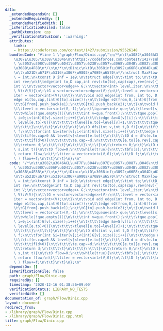 ```yaml
---
data:
  _extendedDependsOn: []
  _extendedRequiredBy: []
  _extendedVerifiedWith: []
  _isVerificationFailed: false
  _pathExtension: cpp
  _verificationStatusIcon: ':warning:'
  attributes:
    links:
    - https://codeforces.com/contest/1427/submission/95526148
  bundledCode: "#line 1 \"graph/Flow/Dinic.cpp\"\n/*\n\t\u3082\u3046ACL\u4F7F\u3044\
    \u307E\u3057\u3087\u3046\n\thttps://codeforces.com/contest/1427/submission/95526148\
    \ \u3053\u308C\u306F\u6D41\u3057\u623B\u3057\u3068\u304B\u3082\u3084\u3063\u3066\
    \u308B\u4F8B\n*/\n\n/*\n\tDinic\n\tD\u3068inf\u3092\u66F8\u304D\u63DB\u3048\u308B\
    \n\t\u521D\u671F\u5316\u306F\u9802\u70B9\u6570\n*/\nstruct MaxFlow{\n\tusing D\
    \ = int;\n\tconst D inf = 1e9;\n\tstruct edge{\n\t\tint to;\n\t\tD cap;\n\t\t\
    int rev;\n\t\tedge(int to,D cap,int rev):to(to),cap(cap),rev(rev){}\n\t};\n\n\t\
    int V;\n\tvector<vector<edge>> G;\n\tvector<int> level,iter;\n\n\tMaxFlow(int\
    \ V):V(V){\n\t\tG = vector<vector<edge>>(V);\n\t\tlevel = vector<int>(V);\n\t\t\
    iter = vector<int>(V);\n\t}\n\n\tvoid add_edge(int from, int to, D cap){\n\t\t\
    edge e1(to,cap,(int)G[to].size());\n\t\tedge e2(from,0,(int)G[from].size());\n\
    \t\tG[from].push_back(e1);\n\t\tG[to].push_back(e2);\n\t}\n\tvoid bfs(int s){\n\
    \t\tlevel = vector<int>(V,-1);\n\n\t\tqueue<int> que;\n\t\tlevel[s]=0;\n\t\tque.push(s);\n\
    \t\twhile(!que.empty()){\n\t\t\tint v=que.front();\n\t\t\tque.pop();\n\t\t\tfor(int\
    \ i=0;i<(int)G[v].size();i++){\n\t\t\t\tedge &e=G[v][i];\n\t\t\t\tif(e.cap>0 &&\
    \ level[e.to]<0){\n\t\t\t\t\tlevel[e.to]=level[v]+1;\n\t\t\t\t\tque.push(e.to);\n\
    \t\t\t\t}\n\t\t\t}\n\t\t}\n\t}\n\tD dfs(int v,int t,D f){\n\t\tif(v==t) return\
    \ f;\n\t\tfor(int &i=iter[v];i<(int)G[v].size();i++){\n\t\t\tedge &e=G[v][i];\n\
    \t\t\tif(e.cap>0 && level[v]<level[e.to]){\n\t\t\t\tD d = dfs(e.to,t,min(f,e.cap));\n\
    \t\t\t\tif(d>0){\n\t\t\t\t\te.cap-=d;\n\t\t\t\t\tG[e.to][e.rev].cap+=d;\n\t\t\t\
    \t\treturn d;\n\t\t\t\t}\n\t\t\t}\n\t\t}\n\t\treturn 0;\n\t}\n\tD max_flow(int\
    \ s,int t){\n\t\tD flow=0;\n\t\twhile(true){\n\t\t\tbfs(s);\n\t\t\tif(level[t]<0)\
    \ return flow;\n\t\t\titer = vector<int>(V,0);\n\t\t\tD f;\n\t\t\twhile( (f=dfs(s,t,inf))>0\
    \ ) flow+=f;\n\t\t}\n\t}\n};\n"
  code: "/*\n\t\u3082\u3046ACL\u4F7F\u3044\u307E\u3057\u3087\u3046\n\thttps://codeforces.com/contest/1427/submission/95526148\
    \ \u3053\u308C\u306F\u6D41\u3057\u623B\u3057\u3068\u304B\u3082\u3084\u3063\u3066\
    \u308B\u4F8B\n*/\n\n/*\n\tDinic\n\tD\u3068inf\u3092\u66F8\u304D\u63DB\u3048\u308B\
    \n\t\u521D\u671F\u5316\u306F\u9802\u70B9\u6570\n*/\nstruct MaxFlow{\n\tusing D\
    \ = int;\n\tconst D inf = 1e9;\n\tstruct edge{\n\t\tint to;\n\t\tD cap;\n\t\t\
    int rev;\n\t\tedge(int to,D cap,int rev):to(to),cap(cap),rev(rev){}\n\t};\n\n\t\
    int V;\n\tvector<vector<edge>> G;\n\tvector<int> level,iter;\n\n\tMaxFlow(int\
    \ V):V(V){\n\t\tG = vector<vector<edge>>(V);\n\t\tlevel = vector<int>(V);\n\t\t\
    iter = vector<int>(V);\n\t}\n\n\tvoid add_edge(int from, int to, D cap){\n\t\t\
    edge e1(to,cap,(int)G[to].size());\n\t\tedge e2(from,0,(int)G[from].size());\n\
    \t\tG[from].push_back(e1);\n\t\tG[to].push_back(e2);\n\t}\n\tvoid bfs(int s){\n\
    \t\tlevel = vector<int>(V,-1);\n\n\t\tqueue<int> que;\n\t\tlevel[s]=0;\n\t\tque.push(s);\n\
    \t\twhile(!que.empty()){\n\t\t\tint v=que.front();\n\t\t\tque.pop();\n\t\t\tfor(int\
    \ i=0;i<(int)G[v].size();i++){\n\t\t\t\tedge &e=G[v][i];\n\t\t\t\tif(e.cap>0 &&\
    \ level[e.to]<0){\n\t\t\t\t\tlevel[e.to]=level[v]+1;\n\t\t\t\t\tque.push(e.to);\n\
    \t\t\t\t}\n\t\t\t}\n\t\t}\n\t}\n\tD dfs(int v,int t,D f){\n\t\tif(v==t) return\
    \ f;\n\t\tfor(int &i=iter[v];i<(int)G[v].size();i++){\n\t\t\tedge &e=G[v][i];\n\
    \t\t\tif(e.cap>0 && level[v]<level[e.to]){\n\t\t\t\tD d = dfs(e.to,t,min(f,e.cap));\n\
    \t\t\t\tif(d>0){\n\t\t\t\t\te.cap-=d;\n\t\t\t\t\tG[e.to][e.rev].cap+=d;\n\t\t\t\
    \t\treturn d;\n\t\t\t\t}\n\t\t\t}\n\t\t}\n\t\treturn 0;\n\t}\n\tD max_flow(int\
    \ s,int t){\n\t\tD flow=0;\n\t\twhile(true){\n\t\t\tbfs(s);\n\t\t\tif(level[t]<0)\
    \ return flow;\n\t\t\titer = vector<int>(V,0);\n\t\t\tD f;\n\t\t\twhile( (f=dfs(s,t,inf))>0\
    \ ) flow+=f;\n\t\t}\n\t}\n};\n"
  dependsOn: []
  isVerificationFile: false
  path: graph/Flow/Dinic.cpp
  requiredBy: []
  timestamp: '2020-12-16 01:38:56+09:00'
  verificationStatus: LIBRARY_NO_TESTS
  verifiedWith: []
documentation_of: graph/Flow/Dinic.cpp
layout: document
redirect_from:
- /library/graph/Flow/Dinic.cpp
- /library/graph/Flow/Dinic.cpp.html
title: graph/Flow/Dinic.cpp
---
```

